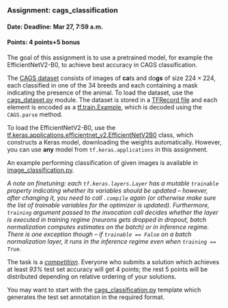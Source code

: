 ### Assignment: cags_classification
#### Date: Deadline: Mar 27, 7:59 a.m.
#### Points: 4 points+5 bonus

The goal of this assignment is to use a pretrained model, for example the
EfficientNetV2-B0, to achieve best accuracy in CAGS classification.

The [CAGS dataset](https://ufal.mff.cuni.cz/~straka/courses/npfl114/2223/demos/cags_train.html) consists
of images of **ca**ts and do**gs** of size $224×224$, each classified in one of
the 34 breeds and each containing a mask indicating the presence of the animal.
To load the dataset, use the [cags_dataset.py](https://github.com/ufal/npfl114/tree/master/labs/05/cags_dataset.py)
module. The dataset is stored in a
[TFRecord file](https://www.tensorflow.org/api_docs/python/tf/data/TFRecordDataset)
and each element is encoded as a
[tf.train.Example](https://www.tensorflow.org/api_docs/python/tf/train/Example),
which is decoded using the `CAGS.parse` method.

To load the EfficientNetV2-B0, use the
[tf.keras.applications.efficientnet_v2.EfficientNetV2B0](https://www.tensorflow.org/api_docs/python/tf/keras/applications/efficientnet_v2/EfficientNetV2B0)
class, which constructs a Keras model, downloading the weights automatically.
However, you can use **any** model from `tf.keras.applications` in this
assignment.

An example performing classification of given images is available in
[image_classification.py](https://github.com/ufal/npfl114/tree/master/labs/05/image_classification.py).

_A note on finetuning: each `tf.keras.layers.Layer` has a mutable `trainable`
property indicating whether its variables should be updated – however, after
changing it, you need to call `.compile` again (or otherwise make sure the list
of trainable variables for the optimizer is updated). Furthermore, `training`
argument passed to the invocation call decides whether the layer is executed in
training regime (neurons gets dropped in dropout, batch normalization computes
estimates on the batch) or in inference regime. There is one exception though
– if `trainable == False` on a batch normalization layer, it runs in the
inference regime even when `training == True`._

The task is a [_competition_](https://ufal.mff.cuni.cz/courses/npfl114/2223-summer#competitions). Everyone who submits a solution
which achieves at least _93%_ test set accuracy will get 4 points; the rest
5 points will be distributed depending on relative ordering of your solutions.

You may want to start with the
[cags_classification.py](https://github.com/ufal/npfl114/tree/master/labs/05/cags_classification.py)
template which generates the test set annotation in the required format.
